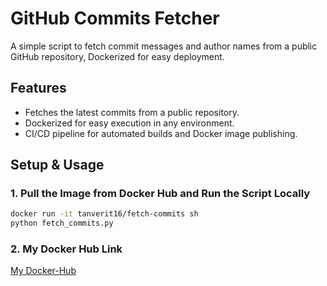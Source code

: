 # GitHub Commits Fetcher

A simple script to fetch commit messages and author names from a public GitHub repository, Dockerized for easy deployment.

## Features
- Fetches the latest commits from a public repository.
- Dockerized for easy execution in any environment.
- CI/CD pipeline for automated builds and Docker image publishing.

## Setup & Usage

### 1. Pull the Image from Docker Hub and Run the Script Locally
```bash
docker run -it tanverit16/fetch-commits sh
python fetch_commits.py
```

### 2. My Docker Hub Link

[My Docker-Hub](https://hub.docker.com/repositories/tanverit16)
